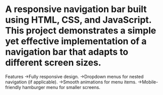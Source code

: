 # A responsive navigation bar built using HTML, CSS, and JavaScript. This project demonstrates a simple yet effective implementation of a navigation bar that adapts to different screen sizes.

Features
->Fully responsive design.
->Dropdown menus for nested navigation (if applicable).
->Smooth animations for menu items.
->Mobile-friendly hamburger menu for smaller screens.
